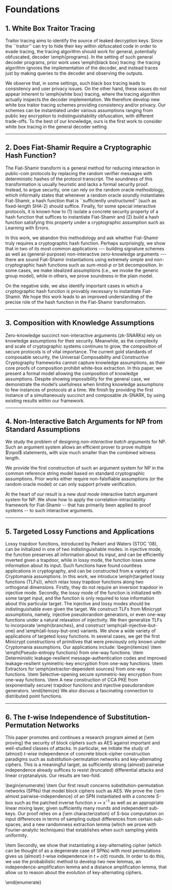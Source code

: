# Foundations

## 1. White Box Traitor Tracing

Traitor tracing aims to identify the source of leaked decryption keys. Since the ``traitor'' can try to hide their key within obfuscated code in order to evade tracing, the tracing algorithm should work for general, potentially obfuscated, decoder \emph{programs}. In the setting of such general decoder programs, prior work uses \emph{black box} tracing: the tracing algorithm ignores the implementation of the decoder, and instead traces just by making queries to the decoder and observing the outputs.
	
We observe that, in some settings, such black box tracing leads to consistency and user privacy issues. On the other hand, these issues do not appear inherent to \emph{white box} tracing, where the tracing algorithm actually inspects the decoder implementation. We therefore develop new white box traitor tracing schemes providing consistency and/or privacy. Our schemes can be instantiated under various assumptions ranging from public key encryption to indistinguishability obfuscation, with different trade-offs. To the best of our knowledge, ours is the first work to consider white box tracing in the general decoder setting.



***

## 2. Does Fiat-Shamir Require a Cryptographic Hash Function?

The Fiat-Shamir transform is a general method for reducing interaction in public-coin protocols by replacing the random verifier messages with deterministic hashes of the protocol transcript. The soundness of this transformation is usually heuristic and lacks a formal security proof. Instead, to argue security, one can rely on the random oracle methodology, which informally states that whenever a random oracle soundly instantiates Fiat-Shamir, a hash function that is ``sufficiently unstructured'' (such as fixed-length SHA-2) should suffice. Finally, for some special interactive protocols, it is known how to (1) isolate a concrete security property of a hash function that suffices to instantiate Fiat-Shamir and (2) build a hash function satisfying this property under a cryptographic assumption such as Learning with Errors.

In this work, we abandon this methodology and ask whether Fiat-Shamir truly requires a cryptographic hash function. Perhaps surprisingly, we show that in two of its most common applications --- building signature schemes as well as (general-purpose) non-interactive zero-knowledge arguments --- there are sound Fiat-Shamir instantiations using extremely simple and non-cryptographic hash functions such as sum-mod-$p$ or bit decomposition. In some cases, we make idealized assumptions (i.e., we invoke the generic group model), while in others, we prove soundness in the plain model.

On the negative side, we also identify important cases in which a cryptographic hash function is provably necessary to instantiate Fiat-Shamir. We hope this work leads to an improved understanding of the precise role of the hash function in the Fiat-Shamir transformation.



***

## 3. Composition with Knowledge Assumptions

Zero-knowledge succinct non-interactive arguments (zk-SNARKs) rely on knowledge assumptions for their security. Meanwhile, as the complexity and scale of cryptographic systems continues to grow, the composition of secure protocols is of vital importance. The current gold standards of composable security, the Universal Composability and Constructive Cryptography frameworks cannot capture knowledge assumptions, as their core proofs of composition prohibit white-box extraction. In this paper, we present a formal model allowing the composition of knowledge assumptions. Despite showing impossibility for the general case, we demonstrate the model’s usefulness when limiting knowledge assumptions to few instances of protocols at a time. We finish by providing the first instance of a simultaneously succinct and composable zk-SNARK, by using existing results within our framework.



***

## 4. Non-Interactive Batch Arguments for NP from Standard Assumptions

We study the problem of designing *non-interactive batch arguments* for NP. Such an argument system allows an efficient prover to prove multiple $\npol$ statements, with size much smaller than the combined witness length. 

We provide the first construction of such an argument system for NP in the common reference string model based on standard cryptographic assumptions. Prior works either require non-falsifiable assumptions (or the random oracle model) or can only support private verification.


At the heart of our result is a new *dual mode* interactive batch argument system for NP. We show how to apply the correlation-intractability framework for Fiat-Shamir -- that has primarily been applied to proof systems -- to such interactive arguments.



***

## 5. Targeted Lossy Functions and Applications

Lossy trapdoor functions, introduced by Peikert and Waters (STOC '08), can be initialized in one of two indistinguishable modes: in injective mode, the function preserves all information about its input, and can be efficiently inverted given a trapdoor, while in lossy mode, the function loses some information about its input. Such functions have found countless applications in cryptography, and can be constructed from a  variety of Cryptomania assumptions.  In this work, we introduce \emph{targeted lossy functions (TLFs)}, which relax lossy trapdoor functions along two orthogonal dimensions. Firstly,  they do not require an inversion trapdoor in injective mode. Secondly, the lossy mode of the function is initialized with some target input, and the function is only required to lose information about this particular target. The injective and lossy modes should be indistinguishable even given the target.  We  construct TLFs from Minicrypt assumptions, namely, injective pseudorandom generators, or even one-way functions under a natural relaxation of injectivity.  We then generalize TLFs to  incorporate \emph{branches}, and construct \emph{all-injective-but-one} and \emph{all-lossy-but-one} variants. We show a wide variety of applications of targeted lossy functions. In several cases, we get the first Minicrypt constructions of primitives that were previously only known under Cryptomania assumptions.  Our applications include:
        \begin{itemize}
        	\item  \emph{Pseudo-entropy functions}
                  from one-way functions.
        	\item Deterministic leakage-resilient message-authentication codes and improved leakage-resilient symmetric-key encryption from one-way functions. 
        	\item Extractors for \emph{extractor-dependent sources} 
        	       from one-way functions. 
        	\item Selective-opening secure symmetric-key encryption from one-way functions. 
        	\item A new construction of CCA PKE from (exponentially secure) trapdoor functions and injective pseudorandom generators. 
        \end{itemize}
        We also discuss a fascinating connection to distributed point functions.



***

## 6. The $t$-wise Independence of Substitution-Permutation Networks

This paper promotes and continues a research program aimed at {\em proving} the security of block ciphers such as AES against important and well-studied classes of attacks. In particular, we initiate the study of (almost) $t$-wise independence of concrete block-cipher  construction paradigms such as substitution-permutation networks and key-alternating ciphers. This is a meaningful target, as sufficiently strong (almost) pairwise independence already suffices to resist (truncated) differential attacks and linear cryptanalysis. Our results are two-fold.

\begin{enumerate}
\item 
Our first result concerns substitution-permutation networks (SPNs) that model block ciphers such as AES. We prove the {\em almost pairwise-independence} of an SPN instantiated with a concrete S-box such as the patched inverse function $x \mapsto x^{-1}$ as well as an appropriate linear mixing layer, given sufficiently many rounds and independent sub-keys. Our proof relies on a {\em characterization} of S-box computation on input differences in terms of sampling output differences from certain sub-spaces, and a new randomness extraction lemma (which we prove with Fourier-analytic techniques) that establishes when such sampling yields uniformity. 

\item 
Secondly, we show that  instantiating a key-alternating cipher (which can be thought of as a degenerate case of SPNs) with most permutations gives us (almost) $t$-wise independence in $t + o(t)$ rounds. In order to do this, we use the probabilistic method to develop two new lemmas, an independence-amplification lemma and a distance amplification lemma, that allow us to reason about the evolution of key-alternating ciphers. 

\end{enumerate}